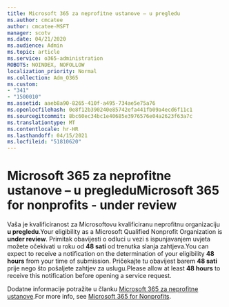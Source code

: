 ```yaml
---
title: Microsoft 365 za neprofitne ustanove – u pregledu
ms.author: cmcatee
author: cmcatee-MSFT
manager: scotv
ms.date: 04/21/2020
ms.audience: Admin
ms.topic: article
ms.service: o365-administration
ROBOTS: NOINDEX, NOFOLLOW
localization_priority: Normal
ms.collection: Adm_O365
ms.custom:
- "341"
- "1500010"
ms.assetid: aaeb8a90-8265-410f-a495-734ae5e75a76
ms.openlocfilehash: 0e8f12b390240e85742efa441fb09a4ecd6f11c1
ms.sourcegitcommit: 8bc60ec34bc1e40685e3976576e04a2623f63a7c
ms.translationtype: MT
ms.contentlocale: hr-HR
ms.lasthandoff: 04/15/2021
ms.locfileid: "51810620"
---
```

# <a name="microsoft-365-for-nonprofits---under-review"></a><span data-ttu-id="15212-102">Microsoft 365 za neprofitne ustanove – u pregledu</span><span class="sxs-lookup"><span data-stu-id="15212-102">Microsoft 365 for nonprofits - under review</span></span>

<span data-ttu-id="15212-103">Vaša je kvalificiranost za Microsoftovu kvalificiranu neprofitnu organizaciju **u pregledu**.</span><span class="sxs-lookup"><span data-stu-id="15212-103">Your eligibility as a Microsoft Qualified Nonprofit Organization is **under review**.</span></span> <span data-ttu-id="15212-104">Primitak obavijesti o odluci u vezi s ispunjavanjem uvjeta možete očekivati u roku od **48 sati** od trenutka slanja zahtjeva.</span><span class="sxs-lookup"><span data-stu-id="15212-104">You can expect to receive a notification on the determination of your eligibility **48 hours** from your time of submission.</span></span> <span data-ttu-id="15212-105">Pričekajte tu obavijest barem **48 sati** prije nego što pošaljete zahtjev za uslugu.</span><span class="sxs-lookup"><span data-stu-id="15212-105">Please allow at least **48 hours** to receive this notification before opening a service request.</span></span> 

<span data-ttu-id="15212-106">Dodatne informacije potražite u članku [Microsoft 365 za neprofitne ustanove](https://www.microsoft.com/nonprofits/microsoft-365).</span><span class="sxs-lookup"><span data-stu-id="15212-106">For more info, see [Microsoft 365 for Nonprofits](https://www.microsoft.com/nonprofits/microsoft-365).</span></span> 
